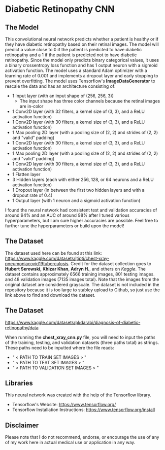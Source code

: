 # Diabetic Retinopathy CNN

## The Model

This convolutional neural network predicts whether a patient is healthy or if they have diabetic retinopathy based on their retinal images. The model will predict a value close to 0 if the patient is predicted to have diabetic retinopathy and a 1 if the patient is predicted not to have diabetic retinopathy. Since the model only predicts binary categorical values, it uses a binary crossentropy loss function and has 1 output neuron with a sigmoid activation function. The model uses a standard Adam optimizer with a learning rate of 0.001 and implements a dropout layer and early stopping to prevent overfitting. The model uses Tensorflow's **ImageDataGenerator** to rescale the data and has an architecture consisting of:
- 1 Input layer (with an input shape of (256, 256, 3))
    * The input shape has three color channels because the retinal images are in-color
- 1 Conv2D layer (with 32 filters, a kernel size of (3, 3), and a ReLU activation function)
- 1 Conv2D layer (with 30 filters, a kernel size of (3, 3), and a ReLU activation function)
- 1 Max pooling 2D layer (with a pooling size of (2, 2) and strides of (2, 2) and "valid" padding)
- 1 Conv2D layer (with 30 filters, a kernel size of (3, 3), and a ReLU activation function)
- 1 Max pooling 2D layer (with a pooling size of (2, 2) and strides of (2, 2) and "valid" padding)
- 1 Conv2D layer (with 30 filters, a kernel size of (3, 3), and a ReLU activation function)
- 1 Flatten layer
- 3 Hidden layers (each with either 256, 128, or 64 neurons and a ReLU activation function)
- 1 Dropout layer (in between the first two hidden layers and with a dropout rate of 0.4)
- 1 Output layer (with 1 neuron and a sigmoid activation function)

I found the neural network had consistent test and validation accuracies of around 94% and an AUC of around 98% after I tuned various hyperparameters, but I am sure higher accuracies are possible. Feel free to further tune the hyperparameters or build upon the model!

## The Dataset
The dataset used here can be found at this link: https://www.kaggle.com/datasets/jtiptj/chest-xray-pneumoniacovid19tuberculosis. Credit for the dataset collection goes to **Hubert Serowski**, **Khizar Khan**, **Adryn H.**, and others on *Kaggle*. The dataset contains approximately 6566 training images, 801 testing images. and 48 validation images (7135 images total). Note that the images from the original dataset are considered grayscale. The dataset is not included in the repository because it is too large to stabley upload to Github, so just use the link above to find and download the dataset.

## The Dataset
https://www.kaggle.com/datasets/pkdarabi/diagnosis-of-diabetic-retinopathy/data

When running the **chest_xray_cnn.py** file, you will need to input the paths of the training, testing, and validation datasets (three paths total) as strings. These paths need to be inputted where the file reads:
- " < PATH TO TRAIN SET IMAGES > " 
- " < PATH TO TEST SET IMAGES > "
- " < PATH TO VALIDATION SET IMAGES > " 

## Libraries
This neural network was created with the help of the Tensorflow library.
- Tensorflow's Website: https://www.tensorflow.org/
- Tensorflow Installation Instructions: https://www.tensorflow.org/install

## Disclaimer
Please note that I do not recommend, endorse, or encourage the use of any of my work here in actual medical use or application in any way.
